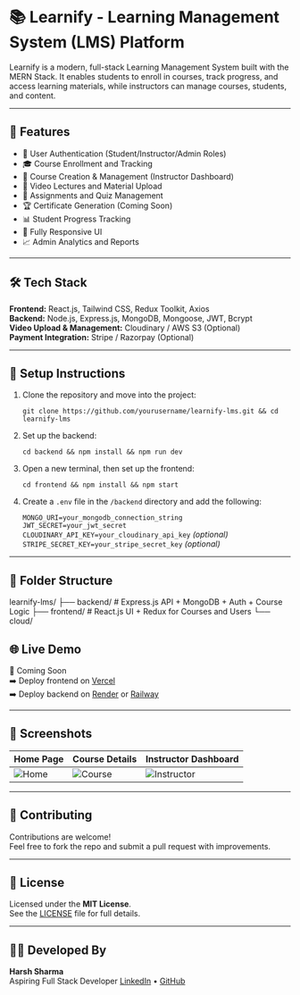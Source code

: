 # 📚 Learnify - Learning Management System (LMS) Platform

Learnify is a modern, full-stack Learning Management System built with the MERN Stack. It enables students to enroll in courses, track progress, and access learning materials, while instructors can manage courses, students, and content.

---

## 🚀 Features

- 🔐 User Authentication (Student/Instructor/Admin Roles)
- 🎓 Course Enrollment and Tracking
- 📄 Course Creation & Management (Instructor Dashboard)
- 🎥 Video Lectures and Material Upload
- 📝 Assignments and Quiz Management
- 🏆 Certificate Generation (Coming Soon)
- 📊 Student Progress Tracking
- 📱 Fully Responsive UI
- 📈 Admin Analytics and Reports

---

## 🛠️ Tech Stack

**Frontend:** React.js, Tailwind CSS, Redux Toolkit, Axios  
**Backend:** Node.js, Express.js, MongoDB, Mongoose, JWT, Bcrypt  
**Video Upload & Management:** Cloudinary / AWS S3 (Optional)  
**Payment Integration:** Stripe / Razorpay (Optional)

---

## 🔧 Setup Instructions

1. Clone the repository and move into the project:

   `git clone https://github.com/yourusername/learnify-lms.git && cd learnify-lms`

2. Set up the backend:

   `cd backend && npm install && npm run dev`

3. Open a new terminal, then set up the frontend:

   `cd frontend && npm install && npm start`

4. Create a `.env` file in the `/backend` directory and add the following:

   `MONGO_URI=your_mongodb_connection_string`  
   `JWT_SECRET=your_jwt_secret`  
   `CLOUDINARY_API_KEY=your_cloudinary_api_key` *(optional)*  
   `STRIPE_SECRET_KEY=your_stripe_secret_key` *(optional)*

---

## 🧠 Folder Structure

learnify-lms/ ├── backend/ # Express.js API + MongoDB + Auth + Course Logic ├── frontend/ # React.js UI + Redux for Courses and Users └── cloud/

## 🌐 Live Demo

🔗 Coming Soon  
➡️ Deploy frontend on [Vercel](https://vercel.com)  
➡️ Deploy backend on [Render](https://render.com) or [Railway](https://railway.app)

---

## 📸 Screenshots

| Home Page | Course Details | Instructor Dashboard |
|-----------|----------------|-----------------------|
| ![Home](./screenshots/home.png) | ![Course](./screenshots/course.png) | ![Instructor](./screenshots/instructor.png) |

---

## 🙌 Contributing

Contributions are welcome!  
Feel free to fork the repo and submit a pull request with improvements.

---

## 📄 License

Licensed under the **MIT License**.  
See the [LICENSE](LICENSE) file for full details.

---

## 👨‍💻 Developed By

**Harsh Sharma**  
Aspiring Full Stack Developer 
[LinkedIn](https://www.linkedin.com/in/harsh41sharma) • [GitHub](https://github.com/harsh41sharma)
